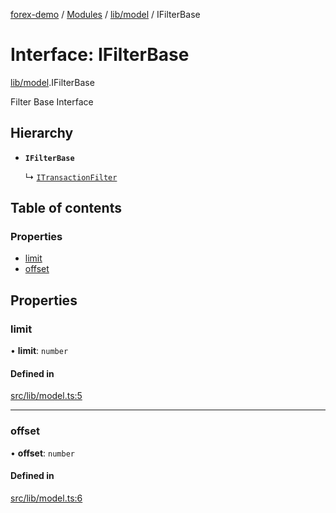 [forex-demo](../README.md) / [Modules](../modules.md) / [lib/model](../modules/lib_model.md) / IFilterBase

# Interface: IFilterBase

[lib/model](../modules/lib_model.md).IFilterBase

Filter Base Interface

## Hierarchy

- **`IFilterBase`**

  ↳ [`ITransactionFilter`](convert_model.ITransactionFilter.md)

## Table of contents

### Properties

- [limit](lib_model.IFilterBase.md#limit)
- [offset](lib_model.IFilterBase.md#offset)

## Properties

### limit

• **limit**: `number`

#### Defined in

[src/lib/model.ts:5](https://github.com/suphero/forex-demo/blob/1257222/src/lib/model.ts#L5)

---

### offset

• **offset**: `number`

#### Defined in

[src/lib/model.ts:6](https://github.com/suphero/forex-demo/blob/1257222/src/lib/model.ts#L6)

